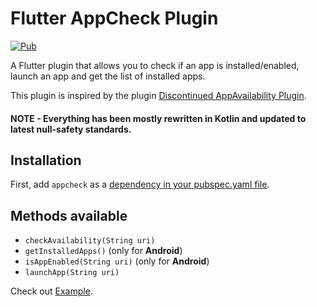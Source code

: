 # Flutter AppCheck Plugin

[![Pub](https://img.shields.io/pub/v/appcheck.svg)](https://pub.dartlang.org/packages/appcheck)

A Flutter plugin that allows you to check if an app is installed/enabled, launch an app and get the list of installed apps.

This plugin is inspired by the plugin [Discontinued AppAvailability Plugin](https://pub.dev/packages/flutter_appavailability).

#### NOTE - Everything has been mostly rewritten in Kotlin and updated to latest null-safety standards.

## Installation
First, add `appcheck` as a [dependency in your pubspec.yaml file](https://flutter.io/using-packages/).

## Methods available
- `checkAvailability(String uri)`
- `getInstalledApps()` (only for **Android**)
- `isAppEnabled(String uri)` (only for **Android**)
- `launchApp(String uri)`

Check out [Example](https://github.com/Yash-Garg/appcheck/blob/develop/example/lib/main.dart).
